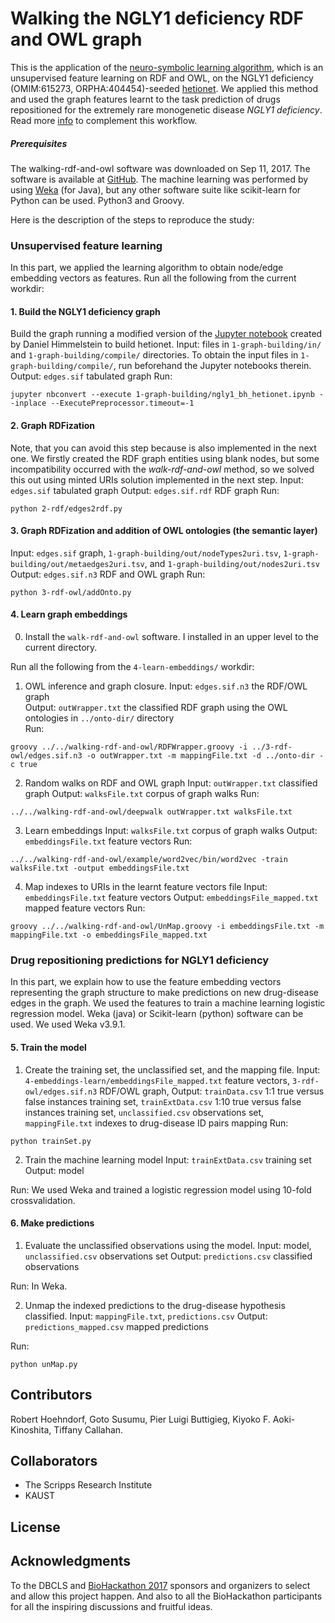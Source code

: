 # Walking the NGLY1 deficiency RDF and OWL graph

This is the application of the [neuro-symbolic learning algorithm](https://doi.org/10.1093/bioinformatics/btx275), which is an unsupervised feature learning on RDF and OWL, on the NGLY1 deficiency (OMIM:615273, ORPHA:404454)-seeded [hetionet](http://het.io/). We applied this method and used the graph features learnt to the task prediction of drugs repositioned for the extremely rare monogenetic disease _NGLY1 deficiency_. Read more [info](https://docs.google.com/presentation/d/17sduqUMjJxYBKIuTAXGdRRAuclsmP_ZcW9HXSLHCaYk/edit?usp=sharing) to complement this workflow.

##### Prerequisites
The walking-rdf-and-owl software was downloaded on Sep 11, 2017. The software is available at [GitHub](https://github.com/bio-ontology-research-group/walking-rdf-and-owl).
The machine learning was performed by using [Weka](https://www.cs.waikato.ac.nz/ml/weka/) (for Java), but any other software suite like scikit-learn for Python can be used.
Python3 and Groovy.


Here is the description of the steps to reproduce the study:

### Unsupervised feature learning
In this part, we applied the learning algorithm to obtain node/edge embedding vectors as features. 
Run all the following from the current workdir:

#### 1. Build the NGLY1 deficiency graph
Build the graph running a modified version of the [Jupyter notebook](https://github.com/dhimmel/integrate/blob/master/integrate.ipynb) created by Daniel Himmelstein to build hetionet. 
Input: files in `1-graph-building/in/` and `1-graph-building/compile/` directories. To obtain the input files in `1-graph-building/compile/`, run beforehand the Jupyter notebooks therein.
Output: `edges.sif` tabulated graph 
Run:

~~~~
jupyter nbconvert --execute 1-graph-building/ngly1_bh_hetionet.ipynb --inplace --ExecutePreprocessor.timeout=-1
~~~~

#### 2. Graph RDFization
Note, that you can avoid this step because is also implemented in the next one. We firstly created the RDF graph entities using blank nodes, but some incompatibility occurred with the _walk-rdf-and-owl_ method, so we solved this out using minted URIs solution implemented in the next step.
Input: `edges.sif` tabulated graph
Output: `edges.sif.rdf` RDF graph
Run:

~~~~
python 2-rdf/edges2rdf.py
~~~~

#### 3. Graph RDFization and addition of OWL ontologies (the semantic layer)
Input: `edges.sif` graph, `1-graph-building/out/nodeTypes2uri.tsv`, `1-graph-building/out/metaedges2uri.tsv`, and `1-graph-building/out/nodes2uri.tsv`
Output: `edges.sif.n3` RDF and OWL graph
Run:

~~~~
python 3-rdf-owl/addOnto.py
~~~~

#### 4. Learn graph embeddings

0. Install the `walk-rdf-and-owl` software. I installed in an upper level to the current directory.

Run all the following from the `4-learn-embeddings/` workdir:

1. OWL inference and graph closure. 
Input: `edges.sif.n3` the RDF/OWL graph  
Output: `outWrapper.txt` the classified RDF graph using the OWL ontologies in `../onto-dir/` directory  
Run:

~~~~
groovy ../../walking-rdf-and-owl/RDFWrapper.groovy -i ../3-rdf-owl/edges.sif.n3 -o outWrapper.txt -m mappingFile.txt -d ../onto-dir -c true
~~~~

2. Random walks on RDF and OWL graph
Input: `outWrapper.txt` classified graph
Output: `walksFile.txt` corpus of graph walks
Run:

~~~~
../../walking-rdf-and-owl/deepwalk outWrapper.txt walksFile.txt
~~~~

3. Learn embeddings
Input: `walksFile.txt` corpus of graph walks
Output: `embeddingsFile.txt` feature vectors
Run:

~~~~
../../walking-rdf-and-owl/example/word2vec/bin/word2vec -train walksFile.txt -output embeddingsFile.txt
~~~~

4. Map indexes to URIs in the learnt feature vectors file
Input: `embeddingsFile.txt` feature vectors
Output: `embeddingsFile_mapped.txt` mapped feature vectors
Run:

~~~~
groovy ../../walking-rdf-and-owl/UnMap.groovy -i embeddingsFile.txt -m mappingFile.txt -o embeddingsFile_mapped.txt
~~~~

### Drug repositioning predictions for NGLY1 deficiency
In this part, we explain how to use the feature embedding vectors representing the graph structure to make predictions on new drug-disease edges in the graph. We used the features to train a machine learning logistic regression model. Weka (java) or Scikit-learn (python) software can be used. We used Weka v3.9.1.

#### 5. Train the model

1. Create the training set, the unclassified set, and the mapping file.
Input: `4-embeddings-learn/embeddingsFile_mapped.txt` feature vectors, `3-rdf-owl/edges.sif.n3` RDF/OWL graph, 
Output: `trainData.csv` 1:1 true versus false instances training set, `trainExtData.csv` 1:10 true versus false instances training set, `unclassified.csv` observations set, `mappingFile.txt` indexes to drug-disease ID pairs mapping
Run:

~~~~
python trainSet.py
~~~~

2. Train the machine learning model
Input: `trainExtData.csv` training set
Output: model

Run: We used Weka and trained a logistic regression model using 10-fold crossvalidation. 

#### 6. Make predictions
1. Evaluate the unclassified observations using the model.
Input: model, `unclassified.csv` observations set
Output: `predictions.csv` classified observations

Run: In Weka.

2. Unmap the indexed predictions to the drug-disease hypothesis classified.
Input: `mappingFile.txt`, `predictions.csv`
Output: `predictions_mapped.csv` mapped predictions

Run:

~~~~
python unMap.py
~~~~

## Contributors
Robert Hoehndorf, Goto Susumu, Pier Luigi Buttigieg, Kiyoko F. Aoki-Kinoshita, Tiffany Callahan.

## Collaborators
- The Scripps Research Institute
- KAUST

## License

## Acknowledgments
To the DBCLS and [BioHackathon 2017](http://2017.biohackathon.org/) sponsors and organizers to select and allow this project happen. And also to all the BioHackathon participants for all the inspiring discussions and fruitful ideas.
